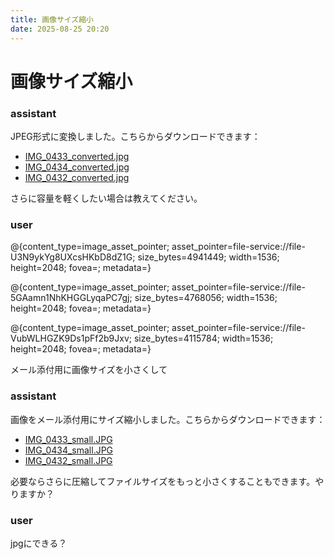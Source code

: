 ```yaml
---
title: 画像サイズ縮小
date: 2025-08-25 20:20
---
```


# 画像サイズ縮小

### assistant  

JPEG形式に変換しました。こちらからダウンロードできます：

- [IMG_0433_converted.jpg](sandbox:/mnt/data/IMG_0433_converted.jpg)  
- [IMG_0434_converted.jpg](sandbox:/mnt/data/IMG_0434_converted.jpg)  
- [IMG_0432_converted.jpg](sandbox:/mnt/data/IMG_0432_converted.jpg)  

さらに容量を軽くしたい場合は教えてください。

### user  

@{content_type=image_asset_pointer; asset_pointer=file-service://file-U3N9ykYg8UXcsHKbD8dZ1G; size_bytes=4941449; width=1536; height=2048; fovea=; metadata=}

@{content_type=image_asset_pointer; asset_pointer=file-service://file-5GAamn1NhKHGGLyqaPC7gj; size_bytes=4768056; width=1536; height=2048; fovea=; metadata=}

@{content_type=image_asset_pointer; asset_pointer=file-service://file-VubWLHGZK9Ds1pFf2b9Jxv; size_bytes=4115784; width=1536; height=2048; fovea=; metadata=}

メール添付用に画像サイズを小さくして

### assistant  

画像をメール添付用にサイズ縮小しました。こちらからダウンロードできます：

- [IMG_0433_small.JPG](sandbox:/mnt/data/IMG_0433_small.JPG)  
- [IMG_0434_small.JPG](sandbox:/mnt/data/IMG_0434_small.JPG)  
- [IMG_0432_small.JPG](sandbox:/mnt/data/IMG_0432_small.JPG)  

必要ならさらに圧縮してファイルサイズをもっと小さくすることもできます。やりますか？

### user  

jpgにできる？
